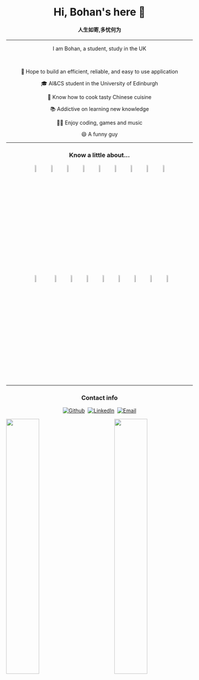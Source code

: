 <h1 align="center">Hi, Bohan's here 👋</h1>

<h4 align="center">人生如寄,多忧何为 </h4>
<hr border="none">
<p align="center">I am Bohan, a student, study in the UK</p>
<br>
<p align="center">🌟 Hope to build an efficient, reliable, and easy to use application</p>
<p align="center">🎓 AI&CS student in the University of Edinburgh</p>
<p align="center">🔪 Know how to cook tasty Chinese cuisine</p>
<p align="center">📚 Addictive on learning new knowledge</p>
<p align="center">👨‍💻 Enjoy coding, games and music</p>
<p align="center">😄 A funny guy</p>
<hr>
<h3 align="center">Know a little about...</h3>

<p align="center">
<img src="https://simpleicons.org/icons/java.svg" width="7%">&nbsp&nbsp<img src="https://simpleicons.org/icons/python.svg" width="7%">&nbsp&nbsp<img src="https://simpleicons.org/icons/haskell.svg" width="7%">&nbsp&nbsp<img src="https://simpleicons.org/icons/git.svg" width="7%">&nbsp&nbsp<img src="https://simpleicons.org/icons/bootstrap.svg" width="7%">&nbsp&nbsp<img src="https://simpleicons.org/icons/html5.svg" width="7%">&nbsp&nbsp<img src="https://simpleicons.org/icons/css3.svg" width="7%">&nbsp&nbsp<img src="https://simpleicons.org/icons/markdown.svg" width="7%">&nbsp&nbsp<img src="https://simpleicons.org/icons/ubuntu.svg" width="7%">
</p>

<p align="center">
<img src="https://simpleicons.org/icons/gitlab.svg" width="7%" style="margin: 10px;">&nbsp&nbsp<img src="https://simpleicons.org/icons/github.svg" width="7%">&nbsp&nbsp<img src="https://simpleicons.org/icons/pandas.svg" width="7%">&nbsp&nbsp<img src="https://simpleicons.org/icons/numpy.svg" width="7%">&nbsp&nbsp<img src="https://simpleicons.org/icons/amd.svg" width="7%">&nbsp&nbsp<img src="https://simpleicons.org/icons/atom.svg" width="7%">&nbsp&nbsp<img src="https://simpleicons.org/icons/visualstudiocode.svg" width="7%">&nbsp&nbsp<img src="https://simpleicons.org/icons/steam.svg" width="7%">&nbsp&nbsp<img src="https://simpleicons.org/icons/epicgames.svg" width="7%">
</p>
<hr>
<h3 align="center">Contact info</h3>
 
<p align="center"><a href="https://github.com/xubohan" target="_blank"><img alt="Github" src="https://img.shields.io/badge/GitHub-%2312100E.svg?&style=for-the-badge&logo=Github&logoColor=white"/></a>&nbsp&nbsp<a href="https://www.linkedin.com/in/bohan-xu-b75619145/" target="_blank"><img alt="LinkedIn" src="https://img.shields.io/badge/linkedin-%230077B5.svg?&style=for-the-badge&logo=linkedin&logoColor=white"/></a>&nbsp&nbsp<a href="mailto:xubohan666@gmail.com"><img alt="Email" src="https://img.shields.io/badge/Email-D14836?&style=for-the-badge&logo=Gmail&logoColor=white"/></a></p>

<img align="left" width="42%" src="https://github-readme-stats.vercel.app/api?username=xubohan&show_icons=true&count_private=true&hide_border=true&text_color=008891&icon_color=0f3057&title_color=00587a&line_height=32">
<img align="right" width="42%" src="https://github-readme-stats.vercel.app/api/top-langs/?username=xubohan&layout=compact&title_color=00587a&text_color=008891&hide_border=true">

<!--
**xubohan/xubohan** is a ✨ _special_ ✨ repository because its `README.md` (this file) appears on your GitHub profile.

Here are some ideas to get you started:

- 🔭 I’m currently working on ...
- 🌱 I’m currently learning ...
- 👯 I’m looking to collaborate on ...
- 🤔 I’m looking for help with ...
- 💬 Ask me about ...
- 📫 How to reach me: ...
- 😄 Pronouns: ...
- ⚡ Fun fact: ...
-->
